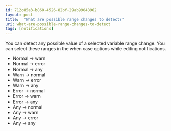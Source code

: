 ```yaml
---
id: 712c85a3-b860-4526-82bf-29ab99048962
layout: post
title:  "What are possible range changes to detect?"
uri: what-are-possible-range-changes-to-detect
tags: [notifications]
---
```


You can detect any possible value of a selected variable range change. You can select these ranges in the when case options while editing notifications.

<!-- more -->

*   Normal → warn
*   Normal → error
*   Normal → any
*   Warn → normal
*   Warn → error
*   Warn → any
*   Error → normal
*   Error → warn
*   Error → any
*   Any → normal
*   Any → warn
*   Any → error
*   Any → any